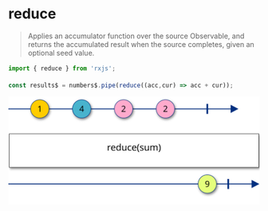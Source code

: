 # reduce

> Applies an accumulator function over the source Observable, and returns the accumulated result when the source completes, given an optional seed value.

```typescript
import { reduce } from 'rxjs';

const results$ = numbers$.pipe(reduce((acc,cur) => acc + cur));
```

![w-1000 center](../../assets/images/diagrams/operator_reduce.svg)
